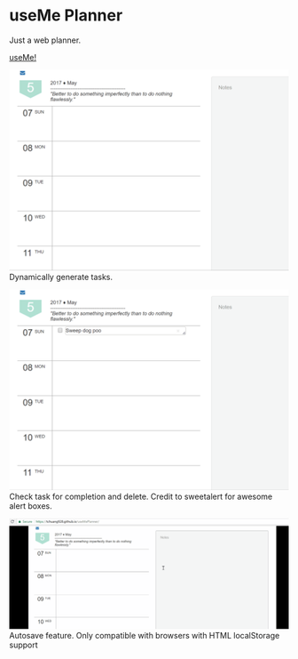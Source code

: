 # useMe Planner

Just a web planner.  

[useMe!](https://tchuang928.github.io/useMePlanner/)


![alt text](https://github.com/tchuang928/useMePlanner/blob/master/public/img/createtask.gif)
Dynamically generate tasks.


![alt_text](https://github.com/tchuang928/useMePlanner/blob/master/public/img/checkandDelTask.gif)
Check task for completion and delete. Credit to sweetalert for awesome alert boxes.


![alt_text](https://github.com/tchuang928/useMePlanner/blob/master/public/img/autosave.gif)
Autosave feature. Only compatible with browsers with HTML localStorage support

